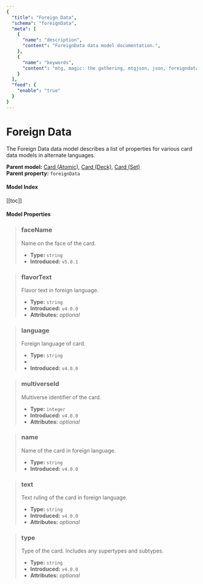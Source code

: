 ```yaml
---
{
  "title": "Foreign Data",
  "schema": "foreignData",
  "meta": [
    {
      "name": "description",
      "content": "ForeignData data model documentation.",
    },
    {
      "name": "keywords",
      "content": "mtg, magic: the gathering, mtgjson, json, foreigndata, foreign data",
    }
  ],
  "feed": {
    "enable": "true"
  }
}
---
```


# Foreign Data

The Foreign Data data model describes a list of properties for various card data models in alternate languages.

**Parent model:** [Card (Atomic)](../card-atomic/), [Card (Deck)](../card-deck/), [Card (Set)](../card-set/)  
**Parent property:** `foreignData`

#### Model Index

<PropertyToggler/>

[[toc]]

#### Model Properties

> ### faceName  
> Name on the face of the card.  
>
> - **Type:** `string`  
> - **Introduced:** `v5.0.1`

> ### flavorText  
> Flavor text in foreign language.  
>
> - **Type:** `string`  
> - **Introduced:** `v4.0.0`  
> - **Attributes:** <i class="optional">optional</i> 

> ### language  
> Foreign language of card.  
>
> - **Type:** `string`
> - <ExampleField type='language'/>
> - **Introduced:** `v4.0.0`

> ### multiverseId  
> Multiverse identifier of the card.  
>
> - **Type:** `integer`  
> - **Introduced:** `v4.0.0`  
> - **Attributes:** <i class="optional">optional</i> 

> ### name  
> Name of the card in foreign language.  
>
> - **Type:** `string`  
> - **Introduced:** `v4.0.0`

> ### text  
> Text ruling of the card in foreign language.  
>
> - **Type:** `string`  
> - **Introduced:** `v4.0.0`  
> - **Attributes:** <i class="optional">optional</i> 

> ### type  
> Type of the card. Includes any supertypes and subtypes.  
>
> - **Type:** `string`  
> - **Introduced:** `v4.0.0`  
> - **Attributes:** <i class="optional">optional</i> 
